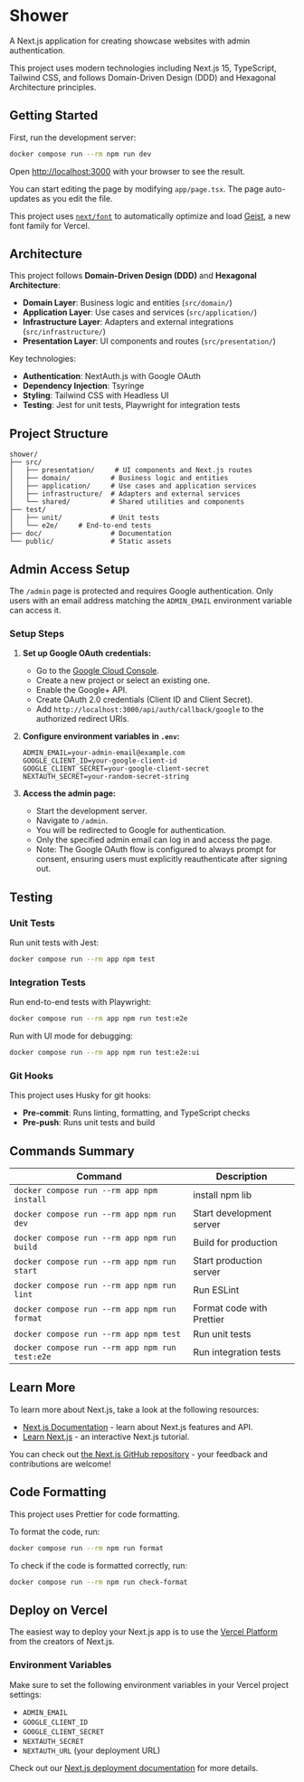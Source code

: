 # Shower

A Next.js application for creating showcase websites with admin authentication.

This project uses modern technologies including Next.js 15, TypeScript, Tailwind CSS, and follows Domain-Driven Design (DDD) and Hexagonal Architecture principles.

## Getting Started

First, run the development server:

```bash
docker compose run --rm npm run dev
```

Open [http://localhost:3000](http://localhost:3000) with your browser to see the result.

You can start editing the page by modifying `app/page.tsx`. The page auto-updates as you edit the file.

This project uses [`next/font`](https://nextjs.org/docs/app/building-your-application/optimizing/fonts) to automatically optimize and load [Geist](https://vercel.com/font), a new font family for Vercel.

## Architecture

This project follows **Domain-Driven Design (DDD)** and **Hexagonal Architecture**:

- **Domain Layer**: Business logic and entities (`src/domain/`)
- **Application Layer**: Use cases and services (`src/application/`)
- **Infrastructure Layer**: Adapters and external integrations (`src/infrastructure/`)
- **Presentation Layer**: UI components and routes (`src/presentation/`)

Key technologies:

- **Authentication**: NextAuth.js with Google OAuth
- **Dependency Injection**: Tsyringe
- **Styling**: Tailwind CSS with Headless UI
- **Testing**: Jest for unit tests, Playwright for integration tests

## Project Structure

```
shower/
├── src/
│   ├── presentation/     # UI components and Next.js routes
│   ├── domain/          # Business logic and entities
│   ├── application/     # Use cases and application services
│   ├── infrastructure/  # Adapters and external services
│   └── shared/          # Shared utilities and components
├── test/
│   ├── unit/            # Unit tests
│   └── e2e/     # End-to-end tests
├── doc/                 # Documentation
└── public/              # Static assets
```

## Admin Access Setup

The `/admin` page is protected and requires Google authentication. Only users with an email address matching the `ADMIN_EMAIL` environment variable can access it.

### Setup Steps

1. **Set up Google OAuth credentials:**
   - Go to the [Google Cloud Console](https://console.cloud.google.com/).
   - Create a new project or select an existing one.
   - Enable the Google+ API.
   - Create OAuth 2.0 credentials (Client ID and Client Secret).
   - Add `http://localhost:3000/api/auth/callback/google` to the authorized redirect URIs.

2. **Configure environment variables in `.env`:**

   ```
   ADMIN_EMAIL=your-admin-email@example.com
   GOOGLE_CLIENT_ID=your-google-client-id
   GOOGLE_CLIENT_SECRET=your-google-client-secret
   NEXTAUTH_SECRET=your-random-secret-string
   ```

3. **Access the admin page:**
   - Start the development server.
   - Navigate to `/admin`.
   - You will be redirected to Google for authentication.
   - Only the specified admin email can log in and access the page.
   - Note: The Google OAuth flow is configured to always prompt for consent, ensuring users must explicitly reauthenticate after signing out.

## Testing

### Unit Tests

Run unit tests with Jest:

```bash
docker compose run --rm app npm test
```

### Integration Tests

Run end-to-end tests with Playwright:

```bash
docker compose run --rm app npm run test:e2e
```

Run with UI mode for debugging:

```bash
docker compose run --rm app npm run test:e2e:ui
```

### Git Hooks

This project uses Husky for git hooks:

- **Pre-commit**: Runs linting, formatting, and TypeScript checks
- **Pre-push**: Runs unit tests and build

## Commands Summary

| Command                                        | Description               |
| ---------------------------------------------- | ------------------------- |
| `docker compose run --rm app npm install`      | install npm lib           |
| `docker compose run --rm app npm run dev`      | Start development server  |
| `docker compose run --rm app npm run build`    | Build for production      |
| `docker compose run --rm app npm run start`    | Start production server   |
| `docker compose run --rm app npm run lint`     | Run ESLint                |
| `docker compose run --rm app npm run format`   | Format code with Prettier |
| `docker compose run --rm app npm test`         | Run unit tests            |
| `docker compose run --rm app npm run test:e2e` | Run integration tests     |

## Learn More

To learn more about Next.js, take a look at the following resources:

- [Next.js Documentation](https://nextjs.org/docs) - learn about Next.js features and API.
- [Learn Next.js](https://nextjs.org/learn) - an interactive Next.js tutorial.

You can check out [the Next.js GitHub repository](https://github.com/vercel/next.js) - your feedback and contributions are welcome!

## Code Formatting

This project uses Prettier for code formatting.

To format the code, run:

```bash
docker compose run --rm npm run format
```

To check if the code is formatted correctly, run:

```bash
docker compose run --rm npm run check-format
```

## Deploy on Vercel

The easiest way to deploy your Next.js app is to use the [Vercel Platform](https://vercel.com/new?utm_medium=default-template&filter=next.js&utm_source=create-next-app&utm_campaign=create-next-app-readme) from the creators of Next.js.

### Environment Variables

Make sure to set the following environment variables in your Vercel project settings:

- `ADMIN_EMAIL`
- `GOOGLE_CLIENT_ID`
- `GOOGLE_CLIENT_SECRET`
- `NEXTAUTH_SECRET`
- `NEXTAUTH_URL` (your deployment URL)

Check out our [Next.js deployment documentation](https://nextjs.org/docs/app/building-your-application/deploying) for more details.
